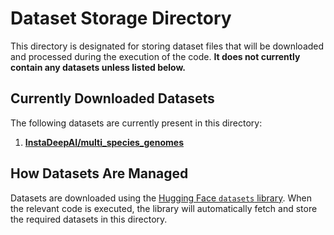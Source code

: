 # Dataset Storage Directory

This directory is designated for storing dataset files that will be downloaded and processed during the execution of the code. **It does not currently contain any datasets unless listed below.**

## Currently Downloaded Datasets

The following datasets are currently present in this directory:

1. **[InstaDeepAI/multi_species_genomes](https://huggingface.co/datasets/InstaDeepAI/multi_species_genomes)**

## How Datasets Are Managed

Datasets are downloaded using the [Hugging Face `datasets` library](https://huggingface.co/docs/datasets/). When the relevant code is executed, the library will automatically fetch and store the required datasets in this directory.

